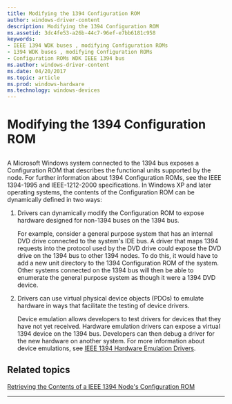 ```yaml
---
title: Modifying the 1394 Configuration ROM
author: windows-driver-content
description: Modifying the 1394 Configuration ROM
ms.assetid: 3dc4fe53-a26b-44c7-96ef-e7bb6181c958
keywords:
- IEEE 1394 WDK buses , modifying Configuration ROMs
- 1394 WDK buses , modifying Configuration ROMs
- Configuration ROMs WDK IEEE 1394 bus
ms.author: windows-driver-content
ms.date: 04/20/2017
ms.topic: article
ms.prod: windows-hardware
ms.technology: windows-devices
---
```


# Modifying the 1394 Configuration ROM


## <a href="" id="ddk-modifying-the-1394-configuration-rom-kg"></a>


A Microsoft Windows system connected to the 1394 bus exposes a Configuration ROM that describes the functional units supported by the node. For further information about 1394 Configuration ROMs, see the IEEE 1394-1995 and IEEE-1212-2000 specifications. In Windows XP and later operating systems, the contents of the Configuration ROM can be dynamically defined in two ways:

1.  Drivers can dynamically modify the Configuration ROM to expose hardware designed for non-1394 buses on the 1394 bus.

    For example, consider a general purpose system that has an internal DVD drive connected to the system's IDE bus. A driver that maps 1394 requests into the protocol used by the DVD drive could expose the DVD drive on the 1394 bus to other 1394 nodes. To do this, it would have to add a new unit directory to the 1394 Configuration ROM of the system. Other systems connected on the 1394 bus will then be able to enumerate the general purpose system as though it were a 1394 DVD device.

2.  Drivers can use virtual physical device objects (PDOs) to emulate hardware in ways that facilitate the testing of device drivers.

    Device emulation allows developers to test drivers for devices that they have not yet received. Hardware emulation drivers can expose a virtual 1394 device on the 1394 bus. Developers can then debug a driver for the new hardware on another system. For more information about device emulations, see [IEEE 1394 Hardware Emulation Drivers](https://msdn.microsoft.com/library/windows/hardware/ff537214).

## Related topics
[Retrieving the Contents of a IEEE 1394 Node's Configuration ROM](https://msdn.microsoft.com/library/windows/hardware/gg266408)  

--------------------


